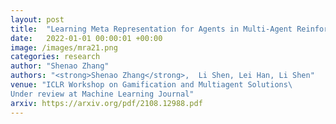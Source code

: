 ```yaml
---
layout: post
title:  "Learning Meta Representation for Agents in Multi-Agent Reinforcement Learning"
date:   2022-01-01 00:00:01 +00:00
image: /images/mra21.png
categories: research
author: "Shenao Zhang"
authors: "<strong>Shenao Zhang</strong>,  Li Shen, Lei Han, Li Shen"
venue: "ICLR Workshop on Gamification and Multiagent Solutions\  
Under review at Machine Learning Journal"
arxiv: https://arxiv.org/pdf/2108.12988.pdf
---
```

